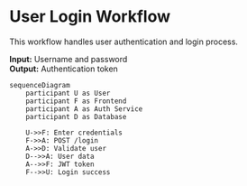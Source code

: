 # User Login Workflow

This workflow handles user authentication and login process.

**Input:** Username and password  
**Output:** Authentication token

```mermaid
sequenceDiagram
    participant U as User
    participant F as Frontend
    participant A as Auth Service
    participant D as Database
    
    U->>F: Enter credentials
    F->>A: POST /login
    A->>D: Validate user
    D-->>A: User data
    A-->>F: JWT token
    F-->>U: Login success
```